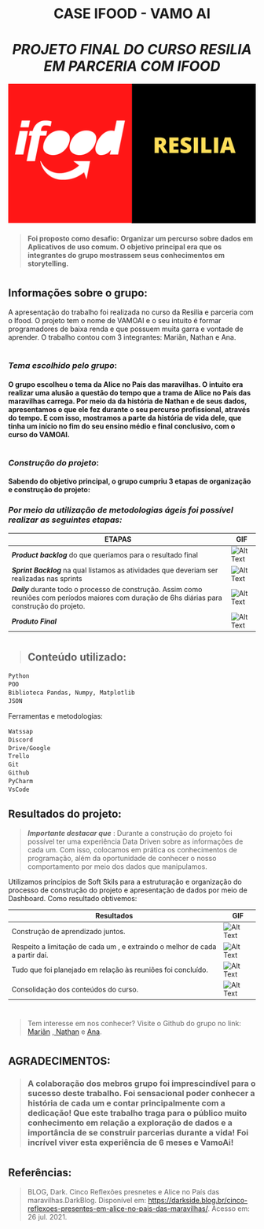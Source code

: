# <h1 align="center"> CASE IFOOD - VAMO AI </h1> 
### <h1 align="center"> _PROJETO FINAL DO CURSO RESILIA EM PARCERIA COM IFOOD_ </h1> 

![alt text](RESILIA.png)

> #### Foi proposto como desafio: Organizar um percurso sobre dados em Aplicativos de uso comum. O objetivo principal era que os integrantes do grupo mostrassem seus conhecimentos em storytelling.

#

## Informações sobre o grupo: 

A apresentação do trabalho foi realizada no curso da Resilia e parceria com o Ifood. O projeto tem o nome de VAMOAI e o seu intuito é formar programadores de baixa renda e que possuem muita garra e vontade de aprender. O trabalho contou com 3 integrantes: Mariãn, Nathan e Ana. 

#

### _Tema escolhido pelo grupo_:
#### O grupo escolheu o tema da Alice no País das maravilhas. O intuito era realizar uma alusão a questão do tempo que a trama de Alice no País das maravilhas carrega. Por meio da da história de Nathan e de seus dados, apresentamos o que ele fez durante o seu percurso profissional, através do tempo. E com isso, mostramos a parte da história de vida dele, que tinha um início no fim do seu ensino médio e final conclusivo, com o curso do VAMOAI. 

#

### _Construção do projeto_:
#### Sabendo do objetivo principal, o grupo cumpriu 3 etapas de organização e construção do projeto:


### _**Por meio da utilização de metodologias ágeis foi possível realizar as seguintes etapas:**_ <center>



| ETAPAS | GIF |
| ------ | ------ |
| _**Product backlog**_ do que queriamos para o resultado final| ![Alt Text](https://thumbs.gfycat.com/HandmadeExemplaryHatchetfish-size_restricted.gif) |
| _**Sprint Backlog**_ na qual listamos as atividades que deveriam ser realizadas nas sprints | ![Alt Text](https://miro.com/blog/wp-content/uploads/2017/12/kanban_02.gif) |
| _**Daily**_ durante todo o processo de construção. Assim como reuniões com períodos maiores com duração de 6hs diárias para construção do projeto.| ![Alt Text](https://institutosupra.com.br/wp-content/uploads/2019/07/reuniao-750x400.png) |
| _**Produto Final**_| ![Alt Text](https://images.squarespace-cdn.com/content/v1/56d38f3b01dbae76ad97c26f/1552454997148-Y5B003O0HKQEFCFSHP6Z/scrummmm.gif?format=500w) |


#


>## Conteúdo utilizado:

```sh
Python
POO
Biblioteca Pandas, Numpy, Matplotlib
JSON
```

Ferramentas e metodologias:

```sh
Watssap
Discord
Drive/Google
Trello
Git
Github
PyCharm
VsCode
```

## Resultados do projeto:

> _**Importante destacar que**_ : Durante a construção do projeto foi possível ter uma experiência Data Driven sobre as informações de cada um. Com isso, colocamos em prática os conhecimentos de programação, além da oportunidade de conhecer o nosso comportamento por meio dos dados que manipulamos.


Utilizamos princípios de Soft Skils para a estruturação e organização do processo de construção do projeto e apresentação de dados por meio de Dashboard. Como resultado obtivemos:

| Resultados | GIF |
| ------ | ------ |
| Construção de aprendizado juntos.| ![Alt Text](https://4.bp.blogspot.com/-_U1102t56Kw/WIdXwtieMFI/AAAAAAAACtg/bgTUm6rhxhwsLTqBNy-te3DnTeB2xJdwQCLcB/s1600/giphy%2B%2528101%2529.gif) |
| Respeito a limitação de cada um , e extraindo o melhor de cada a partir daí. |  ![Alt Text](https://media.giphy.com/media/j01sl1K7r645q/giphy.gif) | |
| Tudo que foi planejado em relação às reuniões foi concluído.| ![Alt Text](https://pa1.narvii.com/6472/c7bfd6ced6015423f68dcfe3fc2e548f00b52a29_hq.gif) |
| Consolidação dos conteúdos do curso. |![Alt Text](https://harmoniaproducoes.blog.br/wp-content/uploads/2018/06/aplausos.gif)|

#

>Tem interesse em nos conhecer? Visite o Github do grupo no link: [ Mariãn](https://github.com/mariandocarmo) ,[ Nathan](https://github.com/nathan-cutrin) e [Ana](https://github.com/soaresana).

#


## AGRADECIMENTOS:
> ### A colaboração dos mebros grupo foi imprescindível para o sucesso deste trabalho. Foi sensacional poder  conhecer a história de cada um e contar principalmente com a dedicação! Que este trabalho traga para o público muito conhecimento em relação a exploração de dados e a importância de se construir parcerias durante a vida! Foi incrível viver esta experiência de 6 meses e VamoAi! 


#

## Referências:
>BLOG, Dark. Cinco Reflexões presnetes e Alice no País das maravilhas.DarkBlog. Disponível em: <https://darkside.blog.br/cinco-reflexoes-presentes-em-alice-no-pais-das-maravilhas/>. Acesso em: 26 jul. 2021.




